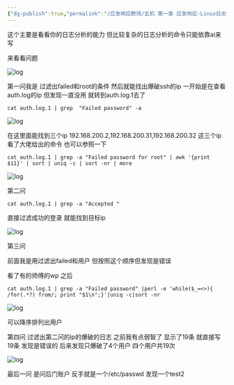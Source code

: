 ```yaml
---
{"dg-publish":true,"permalink":"/应急响应靶场/玄机 第一章 应急响应-Linux日志分析/","tags":["靶场","应急响应"]}
---
```



这个主要是看看你的日志分析的能力 但比较复杂的日志分析的命令只能依靠ai来写

来看看问题

![log](/img/user/images/玄机1/title.png)

第一问我是 过滤出failed和root的条件 然后就能找出爆破ssh的ip 一开始是在查看auth.log的ip 但发现一直没用 就转到auth.log.1去了


```
cat auth.log.1 | grep  "Failed password" -a
```

![log](/img/user/images/玄机1/fail.png)

在这里面能找到三个ip 192.168.200.2,192.168.200.31,192.168.200.32 这三个ip 看了大佬给出的命令 也可以参照一下

```
cat auth.log.1 | grep -a "Failed password for root" | awk '{print $11}' | sort | uniq -c | sort -nr | more

```

![log](/img/user/images/玄机1/fail.png)

第二问 

```
cat auth.log.1 | grep -a "Accepted "
```

直接过滤成功的登录 就能找到目标ip

![log](/img/user/images/玄机1/accept.png)

第三问


前面我是用过滤出failed和用户 但按照这个顺序但发现是错误

看了有的师傅的wp 之后

```
cat auth.log.1 | grep -a "Failed password" |perl -e 'while($_=<>){ /for(.*?) from/; print "$1\n";}'|uniq -c|sort -nr
```

![log](/img/user/images/玄机1/3rd.png)

可以降序排列出用户

第四问 过滤出第二问的ip的爆破的日志 之前我有点弱智了 显示了19条 就直接写19条 发现是错误的 后来发现只爆破了4个用户 四个用户共19次 

![log](/img/user/images/玄机1/guolv.png)

最后一问 是问后门账户 反手就是一个/etc/passwd 发现一个test2

